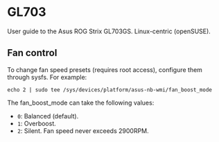# GL703
User guide to the Asus ROG Strix GL703GS. Linux-centric (openSUSE).

## Fan control
To change fan speed presets (requires root access), configure them through sysfs. For example:

```
echo 2 | sudo tee /sys/devices/platform/asus-nb-wmi/fan_boost_mode
```

The fan_boost_mode can take the following values:
- `0`: Balanced (default).
- `1`: Overboost.
- `2`: Silent. Fan speed never exceeds 2900RPM.
